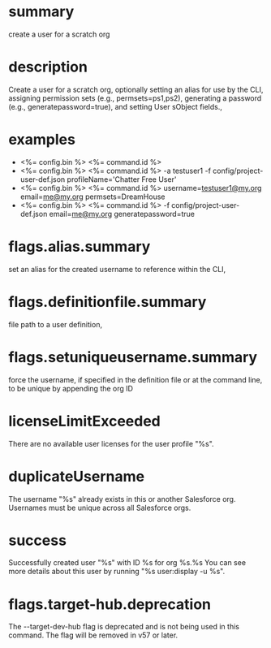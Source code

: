 # summary

create a user for a scratch org

# description

Create a user for a scratch org, optionally setting an alias for use by the CLI, assigning permission sets (e.g.,
permsets=ps1,ps2), generating a password (e.g., generatepassword=true), and setting User sObject fields.,

# examples

- <%= config.bin %> <%= command.id %>
- <%= config.bin %> <%= command.id %> -a testuser1 -f config/project-user-def.json profileName='Chatter Free User'
- <%= config.bin %> <%= command.id %> username=testuser1@my.org email=me@my.org permsets=DreamHouse
- <%= config.bin %> <%= command.id %> -f config/project-user-def.json email=me@my.org generatepassword=true

# flags.alias.summary

set an alias for the created username to reference within the CLI,

# flags.definitionfile.summary

file path to a user definition,

# flags.setuniqueusername.summary

force the username, if specified in the definition file or at the command line, to be unique by appending the org ID

# licenseLimitExceeded

There are no available user licenses for the user profile "%s".

# duplicateUsername

The username "%s" already exists in this or another Salesforce org. Usernames must be unique across all Salesforce orgs.

# success

Successfully created user "%s" with ID %s for org %s.%s
You can see more details about this user by running "%s user:display -u %s".

# flags.target-hub.deprecation

The --target-dev-hub flag is deprecated and is not being used in this command. The flag will be removed in v57 or later.
